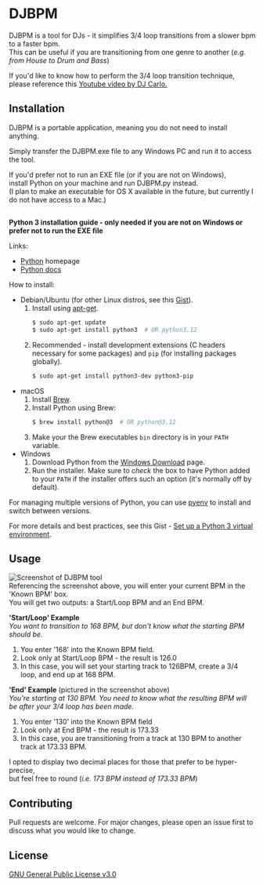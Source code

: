# DJBPM

DJBPM is a tool for DJs - it simplifies 3/4 loop transitions from a slower bpm to a faster bpm.  
This can be useful if you are transitioning from one genre to another (*e.g. from House to Drum and Bass*)

If you'd like to know how to perform the 3/4 loop transition technique,  
please reference this [Youtube video by DJ Carlo.](https://youtu.be/UUyqNDDdNn0)

## Installation

DJBPM is a portable application, meaning you do not need to install anything. 

Simply transfer the DJBPM.exe file to any Windows PC and run it to access the tool. 

If you'd prefer not to run an EXE file (or if you are not on Windows),  
install Python on your machine and run DJBPM.py instead.  
(I plan to make an executable for OS X available in the future, but currently I do not have access to a Mac.)
##
**Python 3 installation guide - only needed if you are not on Windows or prefer not to run the EXE file**

Links:

- [Python](https://python.org/) homepage
- [Python docs](https://docs.python.org/)


How to install:

- Debian/Ubuntu (for other Linux distros, see this [Gist](https://gist.github.com/MichaelCurrin/57d70f6aaba1b2b9f8a834ca5dd19a59)).
    1. Install using [apt-get](https://linux.die.net/man/8/apt-get).
        ```sh
        $ sudo apt-get update
        $ sudo apt-get install python3  # OR python3.12
        ```
    1. Recommended - install development extensions (C headers necessary for some packages) and `pip` (for installing packages globally).
        ```sh
        $ sudo apt-get install python3-dev python3-pip
        ```
- macOS
    1. Install [Brew](https://brew.sh). 
    1. Install Python using Brew:
        ```sh
        $ brew install python@3  # OR python@3.12
        ```
    1. Make your the Brew executables `bin` directory is in your `PATH` variable.
- Windows
    1. Download Python from the [Windows Download](https://www.python.org/downloads/windows/) page.
    1. Run the installer. Make sure to _check_ the box to have Python added to your `PATH` if the installer offers such an option (it's normally off by default).

For managing multiple versions of Python, you can use [pyenv](https://github.com/pyenv/pyenv) to install and switch between versions.

For more details and best practices, see this Gist - [Set up a Python 3 virtual environment](https://gist.github.com/MichaelCurrin/3a4d14ba1763b4d6a1884f56a01412b7).


## Usage
![Screenshot of DJBPM tool](https://i.imgur.com/zsa02l8.png)  
Referencing the screenshot above, you will enter your current BPM in the 'Known BPM' box.   
You will get two outputs: a Start/Loop BPM and an End BPM.

**'Start/Loop' Example**   
*You want to transition to 168 BPM, but don't know what the starting BPM should be.*
1. You enter '168' into the Known BPM field.
2. Look only at Start/Loop BPM - the result is 126.0
3. In this case, you will set your starting track to 126BPM, create a 3/4 loop, and end up at 168 BPM.

**'End' Example** (pictured in the screenshot above)   
*You're starting at 130 BPM. You need to know what the resulting BPM will be after your 3/4 loop has been made.* 
1. You enter '130' into the Known BPM field
3. Look only at End BPM - the result is 173.33
4. In this case, you are transitioning from a track at 130 BPM to another track at 173.33 BPM. 

I opted to display two decimal places for those that prefer to be hyper-precise,  
but feel free to round (*i.e. 173 BPM instead of 173.33 BPM*)


## Contributing

Pull requests are welcome. For major changes, please open an issue first
to discuss what you would like to change.

## License

[GNU General Public License v3.0](https://choosealicense.com/licenses/gpl-3.0/)
